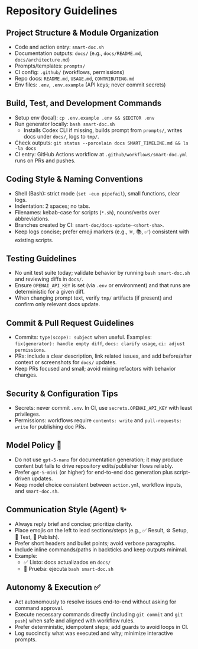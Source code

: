 # Repository Guidelines

## Project Structure & Module Organization
- Code and action entry: `smart-doc.sh`
- Documentation outputs: `docs/` (e.g., `docs/README.md`, `docs/architecture.md`)
- Prompts/templates: `prompts/`
- CI config: `.github/` (workflows, permissions)
- Repo docs: `README.md`, `USAGE.md`, `CONTRIBUTING.md`
- Env files: `.env`, `.env.example` (API keys; never commit secrets)

## Build, Test, and Development Commands
- Setup env (local): `cp .env.example .env && $EDITOR .env`
- Run generator locally: `bash smart-doc.sh`
  - Installs Codex CLI if missing, builds prompt from `prompts/`, writes docs under `docs/`, logs to `tmp/`.
- Check outputs: `git status --porcelain docs SMART_TIMELINE.md && ls -la docs`
- CI entry: GitHub Actions workflow at `.github/workflows/smart-doc.yml` runs on PRs and pushes.

## Coding Style & Naming Conventions
- Shell (Bash): strict mode (`set -euo pipefail`), small functions, clear logs.
- Indentation: 2 spaces; no tabs.
- Filenames: kebab-case for scripts (`*.sh`), nouns/verbs over abbreviations.
- Branches created by CI: `smart-doc/docs-update-<short-sha>`.
- Keep logs concise; prefer emoji markers (e.g., ✳️, 📚, ✅) consistent with existing scripts.

## Testing Guidelines
- No unit test suite today; validate behavior by running `bash smart-doc.sh` and reviewing diffs in `docs/`.
- Ensure `OPENAI_API_KEY` is set (via `.env` or environment) and that runs are deterministic for a given diff.
- When changing prompt text, verify `tmp/` artifacts (if present) and confirm only relevant docs update.

## Commit & Pull Request Guidelines
- Commits: `type(scope): subject` when useful. Examples: `fix(generator): handle empty diff`, `docs: clarify usage`, `ci: adjust permissions`.
- PRs: include a clear description, link related issues, and add before/after context or screenshots for `docs/` updates.
- Keep PRs focused and small; avoid mixing refactors with behavior changes.

## Security & Configuration Tips
 - Secrets: never commit `.env`. In CI, use `secrets.OPENAI_API_KEY` with least privileges.
- Permissions: workflows require `contents: write` and `pull-requests: write` for publishing doc PRs.

## Model Policy 🧠
- Do not use `gpt-5-nano` for documentation generation; it may produce content but fails to drive repository edits/publisher flows reliably.
- Prefer `gpt-5-mini` (or higher) for end-to-end doc generation plus script-driven updates.
- Keep model choice consistent between `action.yml`, workflow inputs, and `smart-doc.sh`.

## Communication Style (Agent) ✨
- Always reply brief and concise; prioritize clarity.
- Place emojis on the left to lead sections/steps (e.g., ✅ Result, ⚙️ Setup, 🧪 Test, 🚀 Publish).
- Prefer short headers and bullet points; avoid verbose paragraphs.
- Include inline commands/paths in backticks and keep outputs minimal.
- Example:
  - ✅ Listo: docs actualizados en `docs/`
  - 🧪 Prueba: ejecuta `bash smart-doc.sh`

## Autonomy & Execution ✅
- Act autonomously to resolve issues end-to-end without asking for command approval.
- Execute necessary commands directly (including `git commit` and `git push`) when safe and aligned with workflow rules.
- Prefer deterministic, idempotent steps; add guards to avoid loops in CI.
- Log succinctly what was executed and why; minimize interactive prompts.
